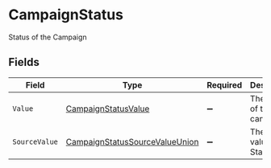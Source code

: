 # CampaignStatus

Status of the Campaign


## Fields

| Field                                                                                       | Type                                                                                        | Required                                                                                    | Description                                                                                 | Example                                                                                     |
| ------------------------------------------------------------------------------------------- | ------------------------------------------------------------------------------------------- | ------------------------------------------------------------------------------------------- | ------------------------------------------------------------------------------------------- | ------------------------------------------------------------------------------------------- |
| `Value`                                                                                     | [CampaignStatusValue](../../Models/Components/CampaignStatusValue.md)                       | :heavy_minus_sign:                                                                          | The Status of the campaign.                                                                 | email                                                                                       |
| `SourceValue`                                                                               | [CampaignStatusSourceValueUnion](../../Models/Components/CampaignStatusSourceValueUnion.md) | :heavy_minus_sign:                                                                          | The source value of the Status.                                                             | Email                                                                                       |